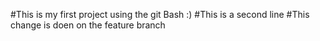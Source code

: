 #This is my first project using the git Bash :) 
#This is a second line
#This change is doen on the feature branch